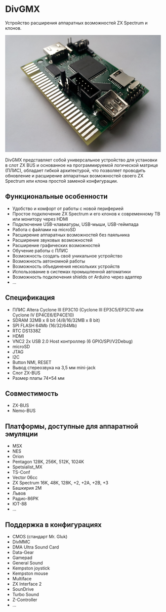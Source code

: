 # DivGMX
Устройство расширения аппаратных возможностей ZX Spectrum и клонов.

![image](https://github.com/mvvproject/DivGMX/raw/master/divgmx_board/images/divgmx_brd.png)

DivGMX представляет собой универсальное устройство для установки в слот ZX BUS и основанное на программируемой логической матрице (ПЛИС), обладает гибкой архитектурой, что позволяет проводить обновление и расширение аппаратных возможностей своего ZX Spectrum или клона простой заменой конфигурации.

## Функциональные особенности
- Удобство и комфорт от работы с новой периферией
- Простое подключение ZX Spectrum и его клонов к современному ТВ или монитору через HDMI
- Подключение USB-клавиатуры, USB-мыши, USB-геймпада
- Работа с файлами на microSD
- Расширение аппаратных возможностей без паяльника
- Расширение звуковых возможностей
- Расширение графических возможностей
- Обучение работы с ПЛИС
- Возможность создать своё уникальное устройство
- Возможность автономной работы
- Возможность объединения нескольких устройств
- Использование в системах промышленной автоматики
- Возможность подключения shields от Arduino через адаптер
- ...

## Спецификация
- ПЛИС Altera Cyclone III EP3C10 (Cyclone III EP3C5/EP3C10 или Cyclone IV EP4CE6/EP4CE10)
- SDRAM 32MB х 8 bit (4/8/16/32MB х 8 bit)
- SPI FLASH 64Mb (16/32/64Mb)
- RTC DS1338Z
- HDMI
- VNC2 2x USB 2.0 Host контроллер (6 GPIO/SPI/V2Debug)
- microSD
- JTAG
- I2C
- Button NMI, RESET
- Вывод стереозвука на 3,5 мм mini-jack
- Слот ZX-BUS
- Размер платы 74*54 мм

## Совместимость
- ZX-BUS
- Nemo-BUS

## Платформы, доступные для аппаратной эмуляции
- MSX
- NES
- Orion
- Pentagon 128K, 256K, 512K, 1024K
- Spetsialist_MX
- TS-Conf
- Vector 06cc
- ZX Spectrum 16K, 48К, 128К, +2, +2A, +2B, +3
- Башкирия 2М
- Львов
- Радио-86РК
- ЮТ-88
- ...

## Поддержка в конфигурациях
- CMOS (стандарт Mr. Gluk)
- DivMMC
- DMA Ultra Sound Card
- Data-Gear
- Gamepad
- General Sound
- Kempston joystick
- Kempston mouse
- Multiface
- ZX Interface 2
- SounDrive
- Turbo Sound
- Z-Controller
- ...
